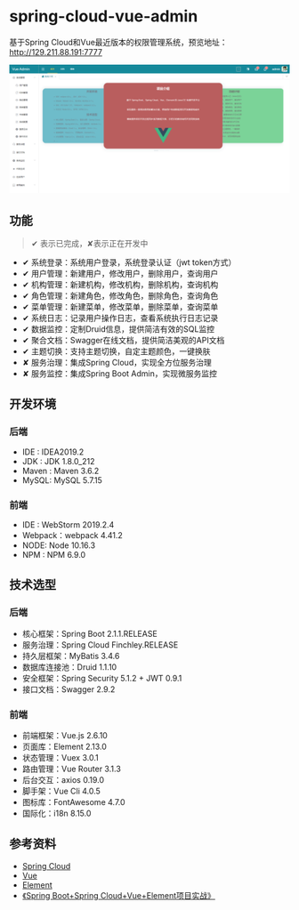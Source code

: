# spring-cloud-vue-admin

基于Spring Cloud和Vue最近版本的权限管理系统，预览地址：http://129.211.88.191:7777

![菜单介绍](images/home.png)

## 功能

> ✔ 表示已完成，✘表示正在开发中

+ ✔ 系统登录：系统用户登录，系统登录认证（jwt token方式）
+ ✔ 用户管理：新建用户，修改用户，删除用户，查询用户
+ ✔ 机构管理：新建机构，修改机构，删除机构，查询机构
+ ✔ 角色管理：新建角色，修改角色，删除角色，查询角色
+ ✔ 菜单管理：新建菜单，修改菜单，删除菜单，查询菜单
+ ✔ 系统日志：记录用户操作日志，查看系统执行日志记录
+ ✔ 数据监控：定制Druid信息，提供简洁有效的SQL监控
+ ✔ 聚合文档：Swagger在线文档，提供简洁美观的API文档
+ ✔ 主题切换：支持主题切换，自定主题颜色，一键换肤
+ ✘ 服务治理：集成Spring Cloud，实现全方位服务治理
+ ✘ 服务监控：集成Spring Boot Admin，实现微服务监控

## 开发环境

### 后端

+ IDE : IDEA2019.2
+ JDK : JDK 1.8.0_212
+ Maven : Maven 3.6.2
+ MySQL: MySQL 5.7.15

### 前端

+ IDE : WebStorm 2019.2.4
+ Webpack：webpack 4.41.2
+ NODE: Node 10.16.3
+ NPM : NPM 6.9.0

## 技术选型

### 后端

+ 核心框架：Spring Boot 2.1.1.RELEASE
+ 服务治理：Spring Cloud Finchley.RELEASE
+ 持久层框架：MyBatis 3.4.6
+ 数据库连接池：Druid 1.1.10
+ 安全框架：Spring Security 5.1.2 + JWT 0.9.1
+ 接口文档：Swagger 2.9.2

### 前端

+ 前端框架：Vue.js 2.6.10
+ 页面库：Element 2.13.0
+ 状态管理：Vuex 3.0.1
+ 路由管理：Vue Router 3.1.3
+ 后台交互：axios 0.19.0
+ 脚手架：Vue Cli 4.0.5
+ 图标库：FontAwesome 4.7.0
+ 国际化：i18n 8.15.0

## 参考资料

+ [Spring Cloud](https://spring.io/projects/spring-cloud)
+ [Vue](https://cn.vuejs.org)
+ [Element](https://element.eleme.cn/#/zh-CN)
+ [《Spring Boot+Spring Cloud+Vue+Element项目实战》](https://item.jd.com/12624380.html)